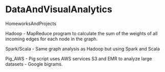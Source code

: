 DataAndVisualAnalytics
======================

HomeworksAndProjects

Hadoop - MapReduce program to calculate the sum of the weights of all incoming edges for each node in the graph.


Spark/Scala - Same graph analysis as Hadoop but using Spark and Scala


Pig_AWS - Pig script uses AWS services S3 and EMR to analyze large datasets - Google bigrams.

